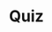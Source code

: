 ---
title: "Quiz"
passing_percentage: 70
layout: "test"
type: "test"
questions:
  - id: "q1"
    text: "What is Ambassador Edge Stack built on?"
    type: "single-answer"
    marks: 2
    options:
      - id: "a"
        text: "NGINX Proxy"
      - id: "b"
        text: "Envoy Proxy"
        is_correct: true
      - id: "c"
        text: "HAProxy"
  - id: "q2"
    text: "Which features are included in Ambassador Edge Stack? (Select all that apply)"
    type: "multiple-answers"
    marks: 2
    options:
      - id: "a"
        text: "Automatic TLS"
        is_correct: true
      - id: "b"
        text: "Global Rate limiting"
        is_correct: true
      - id: "c"
        text: "Local Rate limiting"
        is_correct: true
      - id: "d"
        text: "Round Robin Load Balancing"
        is_correct: true
  - id: "q3"
    text: "Which Meshery component provides visual design capabilities?"
    type: "short_answer" 
    marks: 2
    correct_answer: "Kanvas" 
---